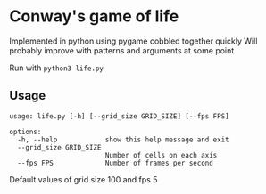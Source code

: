 # Conway's game of life

Implemented in python using pygame cobbled together quickly
Will probably improve with patterns and arguments at some point

Run with
`python3 life.py`

## Usage

```
usage: life.py [-h] [--grid_size GRID_SIZE] [--fps FPS]

options:
  -h, --help            show this help message and exit
  --grid_size GRID_SIZE
                        Number of cells on each axis
  --fps FPS             Number of frames per second
```

Default values of grid size 100 and fps 5
